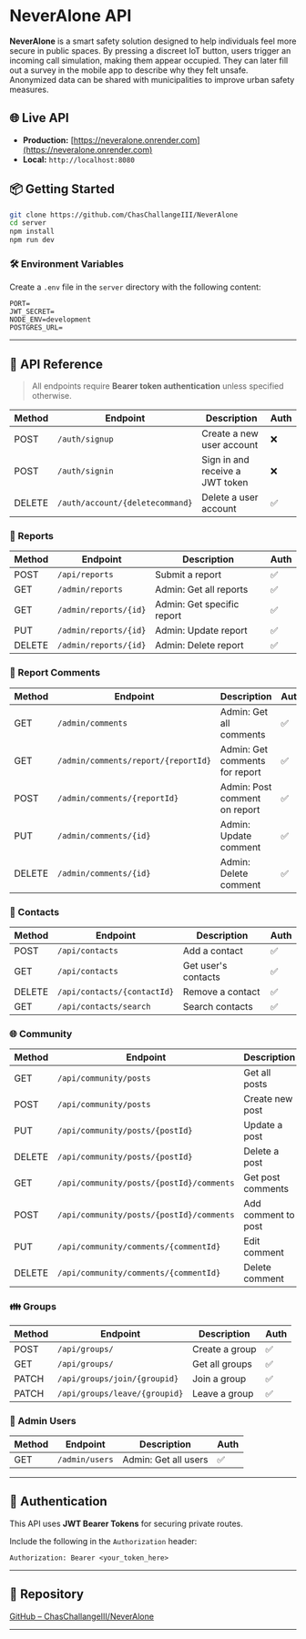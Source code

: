 # NeverAlone API

**NeverAlone** is a smart safety solution designed to help individuals feel more secure in public spaces. By pressing a discreet IoT button, users trigger an incoming call simulation, making them appear occupied. They can later fill out a survey in the mobile app to describe why they felt unsafe. Anonymized data can be shared with municipalities to improve urban safety measures.

## 🌐 Live API

* **Production:** [https://neveralone.onrender.com](https://neveralone.onrender.com)
* **Local:** `http://localhost:8080`

## 📦 Getting Started

```bash
git clone https://github.com/ChasChallangeIII/NeverAlone
cd server
npm install
npm run dev
```

### 🛠️ Environment Variables

Create a `.env` file in the `server` directory with the following content:

```env
PORT=
JWT_SECRET=
NODE_ENV=development
POSTGRES_URL=
```

---

## 📘 API Reference

> All endpoints require **Bearer token authentication** unless specified otherwise.

| Method | Endpoint                        | Description                     | Auth |
| ------ | ------------------------------- | ------------------------------- | ---- |
| POST   | `/auth/signup`                  | Create a new user account       | ❌    |
| POST   | `/auth/signin`                  | Sign in and receive a JWT token | ❌    |
| DELETE | `/auth/account/{deletecommand}` | Delete a user account           | ✅    |

### 📝 Reports

| Method | Endpoint              | Description                | Auth |
| ------ | --------------------- | -------------------------- | ---- |
| POST   | `/api/reports`        | Submit a report            | ✅    |
| GET    | `/admin/reports`      | Admin: Get all reports     | ✅    |
| GET    | `/admin/reports/{id}` | Admin: Get specific report | ✅    |
| PUT    | `/admin/reports/{id}` | Admin: Update report       | ✅    |
| DELETE | `/admin/reports/{id}` | Admin: Delete report       | ✅    |

### 💬 Report Comments

| Method | Endpoint                            | Description                    | Auth |
| ------ | ----------------------------------- | ------------------------------ | ---- |
| GET    | `/admin/comments`                   | Admin: Get all comments        | ✅    |
| GET    | `/admin/comments/report/{reportId}` | Admin: Get comments for report | ✅    |
| POST   | `/admin/comments/{reportId}`        | Admin: Post comment on report  | ✅    |
| PUT    | `/admin/comments/{id}`              | Admin: Update comment          | ✅    |
| DELETE | `/admin/comments/{id}`              | Admin: Delete comment          | ✅    |

### 👥 Contacts

| Method | Endpoint                    | Description         | Auth |
| ------ | --------------------------- | ------------------- | ---- |
| POST   | `/api/contacts`             | Add a contact       | ✅    |
| GET    | `/api/contacts`             | Get user's contacts | ✅    |
| DELETE | `/api/contacts/{contactId}` | Remove a contact    | ✅    |
| GET    | `/api/contacts/search`      | Search contacts     | ✅    |

### 🌐 Community

| Method | Endpoint                                 | Description         | Auth |
| ------ | ---------------------------------------- | ------------------- | ---- |
| GET    | `/api/community/posts`                   | Get all posts       | ✅    |
| POST   | `/api/community/posts`                   | Create new post     | ✅    |
| PUT    | `/api/community/posts/{postId}`          | Update a post       | ✅    |
| DELETE | `/api/community/posts/{postId}`          | Delete a post       | ✅    |
| GET    | `/api/community/posts/{postId}/comments` | Get post comments   | ✅    |
| POST   | `/api/community/posts/{postId}/comments` | Add comment to post | ✅    |
| PUT    | `/api/community/comments/{commentId}`    | Edit comment        | ✅    |
| DELETE | `/api/community/comments/{commentId}`    | Delete comment      | ✅    |

### 👪 Groups

| Method | Endpoint                      | Description    | Auth |
| ------ | ----------------------------- | -------------- | ---- |
| POST   | `/api/groups/`                | Create a group | ✅    |
| GET    | `/api/groups/`                | Get all groups | ✅    |
| PATCH  | `/api/groups/join/{groupid}`  | Join a group   | ✅    |
| PATCH  | `/api/groups/leave/{groupid}` | Leave a group  | ✅    |

### 👤 Admin Users

| Method | Endpoint       | Description          | Auth |
| ------ | -------------- | -------------------- | ---- |
| GET    | `/admin/users` | Admin: Get all users | ✅    |

---

## 🔐 Authentication

This API uses **JWT Bearer Tokens** for securing private routes.

Include the following in the `Authorization` header:

```
Authorization: Bearer <your_token_here>
```

---

## 📎 Repository

[GitHub – ChasChallangeIII/NeverAlone](https://github.com/ChasChallangeIII/NeverAlone)

---
